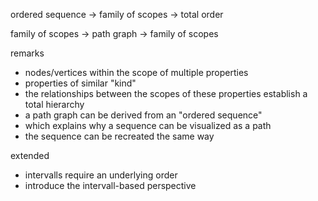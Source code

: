 
ordered sequence
-> family of scopes
-> total order

family of scopes
-> path graph
-> family of scopes

remarks
- nodes/vertices within the scope of multiple properties
- properties of similar "kind"
- the relationships between the scopes of these properties
  establish a total hierarchy
- a path graph can be derived from an "ordered sequence"
- which explains why a sequence can be visualized as a path
- the sequence can be recreated the same way

extended
- intervalls require an underlying order
- introduce the intervall-based perspective
